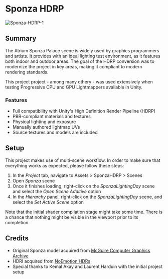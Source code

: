 # Sponza HDRP
![Sponza-HDRP-1](https://user-images.githubusercontent.com/1553981/148616553-2a1a0cde-470b-40df-af91-5dd4efcd19dd.jpg)
## Summary
The Atrium Sponza Palace scene is widely used by graphics programmers and artists. It provides with an ideal lighting test environment, as it features both indoor and outdoor areas. The goal of the HDRP conversion was to modernize the project in key areas, making it compliant to modern rendering standards.

This project project - among many othery - was used extensively when testing Progressive CPU and GPU Lightmappers available in Unity.
### Features
- Full compatibility with Unity's High Definition Render Pipeline (HDRP)
- PBR-compliant materials and textures
- Physical lighting and exposure
- Manually authored lightmap UVs
- Source textures and models are included
## Setup
This project makes use of multi-scene workflow. In order to make sure that everything works as expected, please follow these steps:
1. In the _Project_ tab, navigate to Assets > SponzaHDRP > Scenes
2. Open _Sponza_ scene
3. Once it finishes loading, right-click on the _SponzaLightingDay_ scene and select the _Open Scene Additive_ option
4. In the _Hierarchy_ panel, right-click on the _SponzaLightingDay_ scene, and select the _Set Active Scene_ option

Note that the initial shader compilation stage might take some time. There is a chance that nothing might be visible in the viewport prior to its completion.
## Credits
- Original Sponza model acquired from [McGuire Computer Graphics Archive](https://casual-effects.com/data/)
- HDRI acquired from [NoEmotion HDRs](http://noemotionhdrs.net/)
- Special thanks to Kemal Akay and Laurent Harduin with the initial project setup

